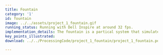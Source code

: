 ```yaml
---
title: Fountain
category: '1'
id: fountain
image: ../../assets/project_1_fountain.gif
running_status: Running with Dell Inspire at around 32 fps.
implementation_details: The fountain is a partical system that simulates a fountain in 3D. The generate rate is set to 3000 per sec and the particles are drawn as spheres with decresed sphere detail.The fountain has the same camera control as the bouncing ball.
key_points_illustrated: 
download: ../../ProcessingCode/project_1_fountain/project_1_fountain.pde

---
```

